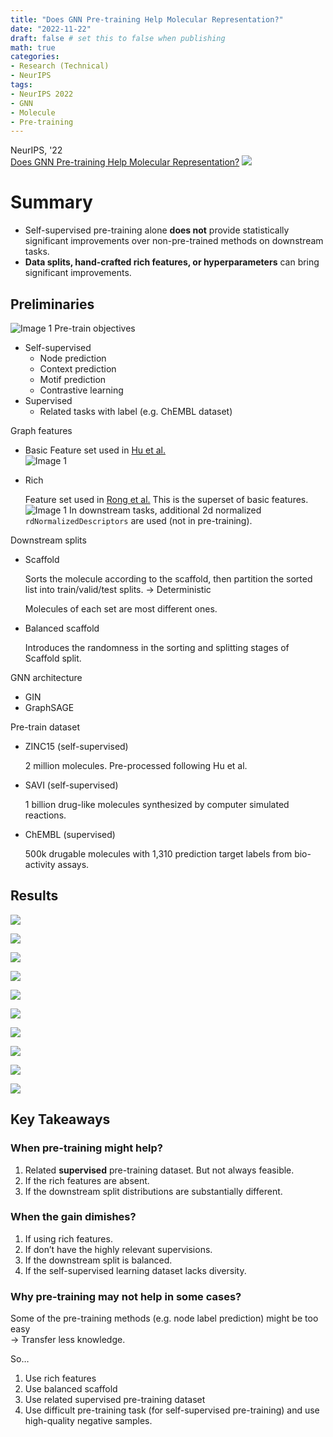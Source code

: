```yaml
---
title: "Does GNN Pre-training Help Molecular Representation?"
date: "2022-11-22"
draft: false # set this to false when publishing
math: true
categories:
- Research (Technical)
- NeurIPS
tags:
- NeurIPS 2022
- GNN
- Molecule
- Pre-training
---
```

NeurIPS, '22  
[Does GNN Pre-training Help Molecular Representation?](https://arxiv.org/abs/2207.06010)
![](thumbnail.png)

# Summary
- Self-supervised pre-training alone **does not** provide statistically significant improvements over non-pre-trained methods on downstream tasks.
- **Data splits, hand-crafted rich features, or hyperparameters** can bring significant improvements.

## Preliminaries
![Image 1](imgs/Untitled.png)
Pre-train objectives

- Self-supervised
    - Node prediction
    - Context prediction
    - Motif prediction
    - Contrastive learning
- Supervised
    - Related tasks with label (e.g. ChEMBL dataset)

Graph features

- Basic
    Feature set used in [Hu et al.](https://arxiv.org/abs/1905.12265)  
    ![Image 1](imgs/Untitled1.png)

- Rich
    
    Feature set used in [Rong et al.](https://arxiv.org/abs/2007.02835) This is the superset of basic features.
    ![Image 1](imgs/Untitled2.png)
    In downstream tasks, additional 2d normalized `rdNormalizedDescriptors` are used (not in pre-training).

Downstream splits

- Scaffold
    
    Sorts the molecule according to the scaffold, then partition the sorted list into train/valid/test splits. → Deterministic
    
    Molecules of each set are most different ones.
    
- Balanced scaffold
    
    Introduces the randomness in the sorting and splitting stages of Scaffold split.

GNN architecture

- GIN
- GraphSAGE

Pre-train dataset

- ZINC15 (self-supervised)
    
    2 million molecules. Pre-processed following Hu et al.
    
- SAVI (self-supervised)
    
    1 billion drug-like molecules synthesized by computer simulated reactions.
    
- ChEMBL (supervised)
    
    500k drugable molecules with 1,310 prediction target labels from bio-activity assays.


## Results
![](imgs/Untitled3.png)  

![](imgs/Untitled4.png)  

![](imgs/Untitled5.png)  

![](imgs/Untitled6.png)  

![](imgs/Untitled7.png)  

![](imgs/Untitled8.png)  

![](imgs/Untitled9.png)  

![](imgs/Untitled10.png)  

![](imgs/Untitled11.png)  

![](imgs/Untitled12.png)  

## Key Takeaways
### When pre-training might help?
1. Related **supervised** pre-training dataset. But not always feasible.
2. If the rich features are absent.
3. If the downstream split distributions are substantially different.
### When the gain dimishes?
1. If using rich features.
2. If don’t have the highly relevant supervisions.
3. If the downstream split is balanced.
4. If the self-supervised learning dataset lacks diversity.
### Why pre-training may not help in some cases?
Some of the pre-training methods (e.g. node label prediction) might be too easy  
→ Transfer less knowledge.

So…  
1. Use rich features
2. Use balanced scaffold
3. Use related supervised pre-training dataset
4. Use difficult pre-training task (for self-supervised pre-training) and use high-quality negative samples.